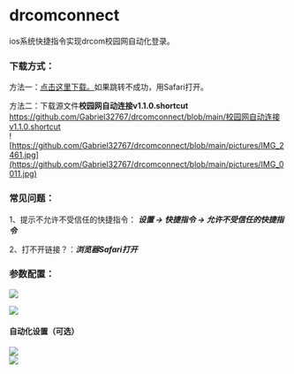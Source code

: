 # drcomconnect
ios系统快捷指令实现drcom校园网自动化登录。  
### 下载方式：  
方法一：[点击这里下载。](https://www.icloud.com/shortcuts/e3b3505d7b03419d88653f195b2c36df)如果跳转不成功，用Safari打开。  

方法二：下载源文件**校园网自动连接v1.1.0.shortcut**  
https://github.com/Gabriel32767/drcomconnect/blob/main/校园网自动连接v1.1.0.shortcut  
![https://github.com/Gabriel32767/drcomconnect/blob/main/pictures/IMG_2461.jpg](https://github.com/Gabriel32767/drcomconnect/blob/main/pictures/IMG_0011.jpg)

### 常见问题：  
1、提示不允许不受信任的快捷指令：
 ***设置 -> 快捷指令 -> 允许不受信任的快捷指令***  

2、打不开链接？：***浏览器Safari打开***
### 参数配置：
![](https://github.com/Gabriel32767/drcomconnect/blob/main/pictures/IMG_0011.jpg)

![](https://github.com/Gabriel32767/drcomconnect/blob/main/pictures/IMG_0012.jpg) 

#### 自动化设置（可选）
![](https://github.com/Gabriel32767/drcomconnect/blob/main/pictures/IMG_28.JPEG)  
![](https://github.com/Gabriel32767/drcomconnect/blob/main/pictures/IMG_32.JPEG)
